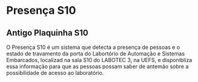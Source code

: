 # Presença S10
## Antigo Plaquinha S10

O Presença S10 é um sistema que detecta a presença de pessoas e o estado de travamento da porta do Labortório de Automação e Sistemas Embarcados, localizad na sala S10 do LABOTEC 3, na UEFS, e disponibliza essa informação para que as pessoas possam saber de antemão sobre a possibilidade de acesso ao laboratório.